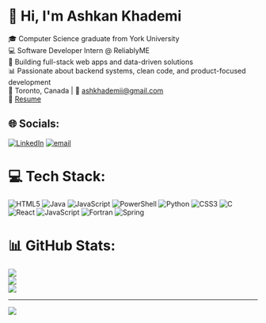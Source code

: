 # 👋 Hi, I'm Ashkan Khademi

🎓 Computer Science graduate from York University<br>
💻 Software Developer Intern @ ReliablyME<br>
🚀 Building full-stack web apps and data-driven solutions<br>
📊 Passionate about backend systems, clean code, and product-focused development<br>
📍 Toronto, Canada | 📧 ashkhademii@gmail.com<br>
🔗 [Resume](https://drive.google.com/file/d/1o7pYls3tGHSMQa8eL-8a2Xrurx45Md2E/view)



## 🌐 Socials:
[![LinkedIn](https://img.shields.io/badge/LinkedIn-%230077B5.svg?logo=linkedin&logoColor=white)](https://linkedin.com/in/ashkankhademi) [![email](https://img.shields.io/badge/Email-D14836?logo=gmail&logoColor=white)](mailto:ashkhademii@gmail.com) 

# 💻 Tech Stack:
![HTML5](https://img.shields.io/badge/html5-%23E34F26.svg?style=for-the-badge&logo=html5&logoColor=white) ![Java](https://img.shields.io/badge/java-%23ED8B00.svg?style=for-the-badge&logo=openjdk&logoColor=white) ![JavaScript](https://img.shields.io/badge/javascript-%23323330.svg?style=for-the-badge&logo=javascript&logoColor=%23F7DF1E) ![PowerShell](https://img.shields.io/badge/PowerShell-%235391FE.svg?style=for-the-badge&logo=powershell&logoColor=white) ![Python](https://img.shields.io/badge/python-3670A0?style=for-the-badge&logo=python&logoColor=ffdd54) ![CSS3](https://img.shields.io/badge/css3-%231572B6.svg?style=for-the-badge&logo=css3&logoColor=white) ![C](https://img.shields.io/badge/c-%2300599C.svg?style=for-the-badge&logo=c&logoColor=white) ![React](https://img.shields.io/badge/react-%2320232a.svg?style=for-the-badge&logo=react&logoColor=%2361DAFB) ![JavaScript](https://img.shields.io/badge/javascript-%23323330.svg?style=for-the-badge&logo=javascript&logoColor=%23F7DF1E) ![Fortran](https://img.shields.io/badge/Fortran-%23734F96.svg?style=for-the-badge&logo=fortran&logoColor=white) ![Spring](https://img.shields.io/badge/spring-%236DB33F.svg?style=for-the-badge&logo=spring&logoColor=white)
# 📊 GitHub Stats:
![](https://github-readme-stats.vercel.app/api?username=ashkankhademi&theme=merko&hide_border=false&include_all_commits=true&count_private=false)<br/>
![](https://nirzak-streak-stats.vercel.app/?user=ashkankhademi&theme=merko&hide_border=false)<br/>
![](https://github-readme-stats.vercel.app/api/top-langs/?username=ashkankhademi&theme=merko&hide_border=false&include_all_commits=true&count_private=false&layout=compact)

---
[![](https://visitcount.itsvg.in/api?id=ashkankhademi&icon=0&color=0)](https://visitcount.itsvg.in)

<!-- Proudly created with GPRM ( https://gprm.itsvg.in ) -->

